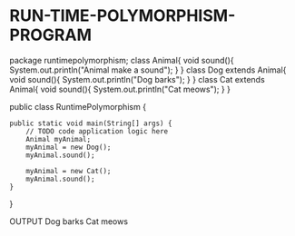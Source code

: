# RUN-TIME-POLYMORPHISM-PROGRAM
package runtimepolymorphism;
class Animal{
    void sound(){
        System.out.println("Animal make a sound");
    }
}
class Dog extends Animal{
    void sound(){
        System.out.println("Dog barks");
    }
}
class Cat extends Animal{
    void sound(){
        System.out.println("Cat meows");
    }
}

public class RuntimePolymorphism {

    public static void main(String[] args) {
        // TODO code application logic here
        Animal myAnimal;
        myAnimal = new Dog();
        myAnimal.sound();
        
        myAnimal = new Cat();
        myAnimal.sound();
    }
    
}

OUTPUT
Dog barks
Cat meows

